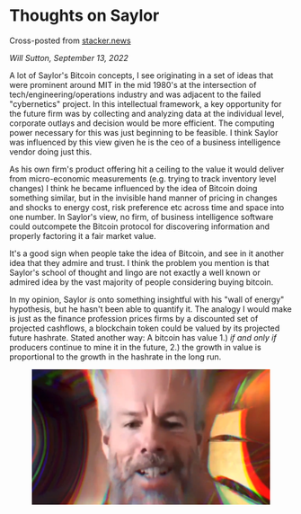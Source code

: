 # Thoughts on Saylor

Cross-posted from [stacker.news](https://stacker.news/items/69542)

_Will Sutton, September 13, 2022_

A lot of Saylor's Bitcoin concepts, I see originating in a set of ideas that were prominent around MIT in the mid 1980's at the intersection of tech/engineering/operations industry and was adjacent to the failed "cybernetics" project. In this intellectual framework, a key opportunity for the future firm was by collecting and analyzing data at the individual level, corporate outlays and decision would be more efficient. The computing power necessary for this was just beginning to be feasible. I think Saylor was influenced by this view given he is the ceo of a business intelligence vendor doing just this.

As his own firm's product offering hit a ceiling to the value it would deliver from micro-economic measurements (e.g. trying to track inventory level changes) I think he became influenced by the idea of Bitcoin doing something similar, but in the invisible hand manner of pricing in changes and shocks to energy cost, risk preference etc across time and space into one number. In Saylor's view, no firm, of business intelligence software could outcompete the Bitcoin protocol for discovering information and properly factoring it a fair market value.

It's a good sign when people take the idea of Bitcoin, and see in it another idea that they admire and trust. I think the problem you mention is that Saylor's school of thought and lingo are not exactly a well known or admired idea by the vast majority of people considering buying bitcoin.

In my opinion, Saylor _is_ onto something insightful with his "wall of energy" hypothesis, but he hasn't been able to quantify it. The analogy I would make is just as the finance profession prices firms by a discounted set of projected cashflows, a blockchain token could be valued by its projected future hashrate. Stated another way: A bitcoin has value 1.) _if and only if_ producers continue to mine it in the future, 2.) the growth in value is proportional to the growth in the hashrate in the long run.

<figure><img src="../.gitbook/assets/image (2) (1) (1) (1).png" alt=""><figcaption></figcaption></figure>
